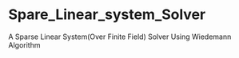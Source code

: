 # Spare_Linear_system_Solver
A Sparse Linear System(Over Finite Field) Solver Using Wiedemann Algorithm
